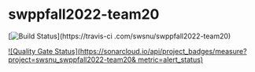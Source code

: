 # swppfall2022-team20

[![Build
Status](https://travis-ci.com/swsnu/swppfall2022-team20.svg?branch=main)](https://travis-ci
.com/swsnu/swppfall2022-team20)

[![Quality Gate
Status](https://sonarcloud.io/api/project_badges/measure?project=swsnu_swppfall2022-team20&
metric=alert_status)](https://sonarcloud.io/dashboard?id=swsnu_swppfall2022-team20)
